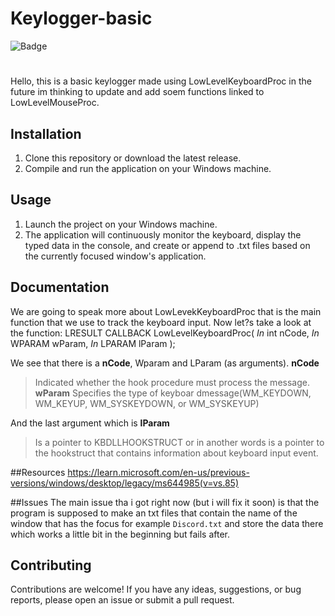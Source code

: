 # Keylogger-basic
 

![Badge](https://img.shields.io/badge/Issues-1-green)


#


#


  Hello, this is a basic keylogger made using LowLevelKeyboardProc in the future im thinking to update and add soem functions linked to LowLevelMouseProc.

## Installation

1. Clone this repository or download the latest release.
3. Compile and run the application on your Windows machine.

## Usage

1. Launch the project on your Windows machine.
2. The application will continuously monitor the keyboard, display the typed data in the console, and create or append to .txt files based on the currently focused window's application.

## Documentation

We are going to speak more about LowLevekKeyboardProc that is the main function that we use to track the keyboard input. Now let?s take a look at the function:
LRESULT CALLBACK LowLevelKeyboardProc(
  _In_ int    nCode,
  _In_ WPARAM wParam,
  _In_ LPARAM lParam
);

We see that there is a **nCode**, Wparam and LParam (as arguments).
**nCode** 
>Indicated whether the hook procedure must process the message.
**wParam** 
>Specifies the type of keyboar dmessage(WM_KEYDOWN, WM_KEYUP, WM_SYSKEYDOWN, or WM_SYSKEYUP)

And the last argument which is **lParam**  
>Is a pointer to KBDLLHOOKSTRUCT or in another words is a pointer  to the hookstruct that contains information about keyboard input event.


##Resources
https://learn.microsoft.com/en-us/previous-versions/windows/desktop/legacy/ms644985(v=vs.85)

##Issues
 The main issue tha i got right now (but i will fix it soon) is that the program is supposed to make an txt files that contain the name of the window that has the focus for example `Discord.txt` and store the data there which works a little bit in the beginning but fails after.

## Contributing

Contributions are welcome! If you have any ideas, suggestions, or bug reports, please open an issue or submit a pull request.
